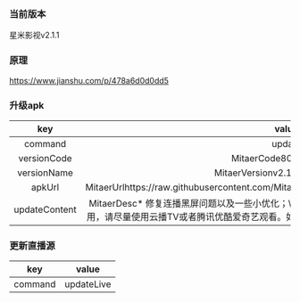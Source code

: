 ### 当前版本
星米影视v2.1.1

### 原理

https://www.jianshu.com/p/478a6d0d0dd5


### 升级apk


| key|value
|:--------:|:---------:
| command   | update      
| versionCode     |MitaerCode80MitaerCode
| versionName | MitaerVersionv2.1.1MitaerVersion
| apkUrl| MitaerUrlhttps://raw.githubusercontent.com/Mitaxing/XingMiMovie/master/xingmi.apkMitaerUrl
|updateContent|MitaerDesc* 修复连播黑屏问题以及一些小优化；\n * 修复已知的bug；\n因为吉吉影音基本不能使用，请尽量使用云播TV或者腾讯优酷爱奇艺观看。如果还不能观看，请将影片名反馈给我MitaerDesc


### 更新直播源

| key|value
|:--------:|:---------:
| command   | updateLive      
